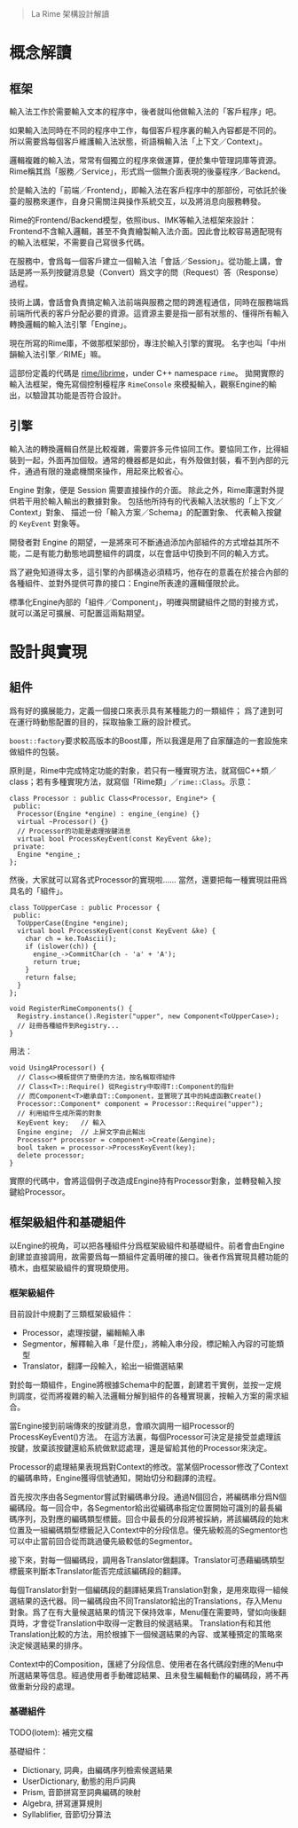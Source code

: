 > La Rime 架構設計解讀

# 概念解讀

## 框架

輸入法工作於需要輸入文本的程序中，後者就叫他做輸入法的「客戶程序」吧。

如果輸入法同時在不同的程序中工作，每個客戶程序裏的輸入內容都是不同的。
所以需要爲每個客戶維護輸入法狀態，術語稱輸入法「上下文／Context」。

邏輯複雜的輸入法，常常有個獨立的程序來做運算，便於集中管理詞庫等資源。
Rime稱其爲「服務／Service」，形式爲一個無介面表現的後臺程序／Backend。

於是輸入法的「前端／Frontend」，即輸入法在客戶程序中的那部份，可依託於後臺的服務來運作，自身只需關注與操作系統交互，以及將消息向服務轉發。

Rime的Frontend/Backend模型，依照ibus、IMK等輸入法框架來設計：Frontend不含輸入邏輯，甚至不負責繪製輸入法介面。因此會比較容易適配現有的輸入法框架，不需要自己寫很多代碼。

在服務中，會爲每一個客戶建立一個輸入法「會話／Session」。從功能上講，會話是將一系列按鍵消息變（Convert）爲文字的問（Request）答（Response）過程。

技術上講，會話會負責搞定輸入法前端與服務之間的跨進程通信，同時在服務端爲前端所代表的客戶分配必要的資源。這資源主要是指一部有狀態的、懂得所有輸入轉換邏輯的輸入法引擎「Engine」。

現在所寫的Rime庫，不做那框架部份，專注於輸入引擎的實現。
名字也叫「中州韻輸入法引擎／RIME」嘛。

這部份定義的代碼是 [rime/librime](https://github.com/rime/librime)，under C++ namespace `rime`。
拋開實際的輸入法框架，俺先寫個控制檯程序 `RimeConsole` 來模擬輸入，觀察Engine的輸出，以驗證其功能是否符合設計。

## 引擎

輸入法的轉換邏輯自然是比較複雜，需要許多元件協同工作。要協同工作，比得組裝到一起，外面再加個殼。通常的機器都是如此，有外殼做封裝，看不到內部的元件，通過有限的幾處機關來操作，用起來比較省心。

Engine 對象，便是 Session 需要直接操作的介面。
除此之外，Rime庫還對外提供若干用於輸入輸出的數據對象。
包括他所持有的代表輸入法狀態的「上下文／Context」對象、
描述一份「輸入方案／Schema」的配置對象、
代表輸入按鍵的 `KeyEvent` 對象等。

開發者對 Engine 的期望，一是將來可不斷通過添加內部組件的方式增益其所不能，二是有能力動態地調整組件的調度，以在會話中切換到不同的輸入方式。

爲了避免知道得太多，這引擎的內部構造必須精巧，他存在的意義在於接合內部的各種組件、並對外提供可靠的接口：Engine所表達的邏輯僅限於此。

標準化Engine內部的「組件／Component」，明確與關鍵組件之間的對接方式，就可以滿足可擴展、可配置這兩點期望。

# 設計與實現

## 組件

爲有好的擴展能力，定義一個接口來表示具有某種能力的一類組件；
爲了達到可在運行時動態配置的目的，採取抽象工廠的設計模式。

`boost::factory`要求較高版本的Boost庫，所以我還是用了自家釀造的一套設施來做組件的包裝。

原則是，Rime中完成特定功能的對象，若只有一種實現方法，就寫個C++類／class；若有多種實現方法，就寫個「Rime類」／`rime::Class`。示意：
```
class Processor : public Class<Processor, Engine*> {
 public:
  Processor(Engine *engine) : engine_(engine) {}
  virtual ~Processor() {}
  // Processor的功能是處理按鍵消息
  virtual bool ProcessKeyEvent(const KeyEvent &ke);
 private:
  Engine *engine_;
};
```

然後，大家就可以寫各式Processor的實現啦……
當然，還要把每一種實現註冊爲具名的「組件」。
```
class ToUpperCase : public Processor {
 public:
  ToUpperCase(Engine *engine);
  virtual bool ProcessKeyEvent(const KeyEvent &ke) {
    char ch = ke.ToAscii();
    if (islower(ch)) {
      engine_->CommitChar(ch - 'a' + 'A');
      return true;
    }
    return false;
  }
};

void RegisterRimeComponents() {
  Registry.instance().Register("upper", new Component<ToUpperCase>);
  // 註冊各種組件到Registry...
}
```

用法：
```
void UsingAProcessor() {
  // Class<>模板提供了簡便的方法，按名稱取得組件
  // Class<T>::Require() 從Registry中取得T::Component的指針
  // 而Component<T>繼承自T::Component，並實現了其中的純虛函數Create()
  Processor::Component* component = Processor::Require("upper");
  // 利用組件生成所需的對象
  KeyEvent key;   // 輸入
  Engine engine;  // 上屏文字由此輸出
  Processor* processor = component->Create(&engine);
  bool taken = processor->ProcessKeyEvent(key);
  delete processor;
}
```
實際的代碼中，會將這個例子改造成Engine持有Processor對象，並轉發輸入按鍵給Processor。

## 框架級組件和基礎組件

以Engine的視角，可以把各種組件分爲框架級組件和基礎組件。前者會由Engine創建並直接調用，故需要爲每一類組件定義明確的接口。後者作爲實現具體功能的積木，由框架級組件的實現類使用。

### 框架級組件

目前設計中規劃了三類框架級組件：

  * Processor，處理按鍵，編輯輸入串
  * Segmentor，解釋輸入串「是什麼」，將輸入串分段，標記輸入內容的可能類型
  * Translator，翻譯一段輸入，給出一組備選結果

對於每一類組件，Engine將根據Schema中的配置，創建若干實例，並按一定規則調度，從而將複雜的輸入法邏輯分解到組件的各種實現裏，按輸入方案的需求組合。

當Engine接到前端傳來的按鍵消息，會順次調用一組Processor的ProcessKeyEvent()方法。
在這方法裏，每個Processor可決定是接受並處理該按鍵，放棄該按鍵還給系統做默認處理，還是留給其他的Processor來決定。

Processor的處理結果表現爲對Context的修改。當某個Processor修改了Context的編碼串時，Engine獲得信號通知，開始切分和翻譯的流程。

首先按次序由各Segmentor嘗試對編碼串分段。通過N個回合，將編碼串分爲N個編碼段。每一回合中，各Segmentor給出從編碼串指定位置開始可識別的最長編碼序列，及對應的編碼類型標籤。回合中最長的分段將被採納，將該編碼段的始末位置及一組編碼類型標籤記入Context中的分段信息。優先級較高的Segmentor也可以中止當前回合從而跳過優先級較低的Segmentor。

接下來，對每一個編碼段，調用各Translator做翻譯。Translator可憑藉編碼類型標籤來判斷本Translator能否完成該編碼段的翻譯。

每個Translator針對一個編碼段的翻譯結果爲Translation對象，是用來取得一組候選結果的迭代器。同一編碼段由不同Translator給出的Translations，存入Menu對象。爲了在有大量候選結果的情況下保持效率，Menu僅在需要時，譬如向後翻頁時，才會從Translation中取得一定數目的候選結果。
Translation有和其他Translation比較的方法，用於根據下一個候選結果的內容、或某種預定的策略來決定候選結果的排序。

Context中的Composition，匯總了分段信息、使用者在各代碼段對應的Menu中所選結果等信息。經過使用者手動確認結果、且未發生編輯動作的編碼段，將不再做重新分段的處理。

### 基礎組件

TODO(lotem): 補完文檔

基礎組件：

  * Dictionary, 詞典，由編碼序列檢索候選結果
  * UserDictionary, 動態的用戶詞典
  * Prism, 音節拼寫至詞典編碼的映射
  * Algebra, 拼寫運算規則
  * Syllablifier, 音節切分算法